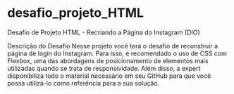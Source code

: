 # desafio_projeto_HTML
Desafio de Projeto HTML - Recriando a Página do Instagram (DIO)

Descrição do Desafio
Nesse projeto você terá o desafio de reconstruir a página de login do Instagram. Para isso, é recomendado o uso de CSS com Flexbox, uma das abordagens de posicionamento de elementos mais utilizadas quando se trata de responsividade. Além disso, a expert disponibiliza todo o material necessário em seu GitHub para que você possa utilizá-lo como referência para a sua solução.
